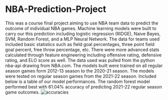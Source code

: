 # NBA-Prediction-Project

This was a course final project aiming to use NBA team data to predict the outcome of individual NBA games. Machine learning models were built to carry our this prediction including logistic regression (RIDGE), Naive Bayes, SVM, Random Forest, and a MLP Neural Network. The data for teams used included basic statistics such as field goal percentages, three point field goal percent, free throw percentage, etc. There were more advanced stats calculated through feature engineering including offensive rating, defensive rating, and ELO score as well. The data used was pulled from the python nba-api drawing from NBA.com. The models built were trained on all regular season games form 2012-13 season to the 2020-21 season. The models were tested on regular season games from the 2021-22 season. Included below is a table of our model performances. The random forest model performed best with 61.04% accuracy of predicting 2021-22 regular season game outcomes.
![accuracies](https://github.com/Owenp25/NBA-Prediction-Project/assets/77632947/e3eff7ff-7466-4e53-b6c2-4e9716504e5f)
